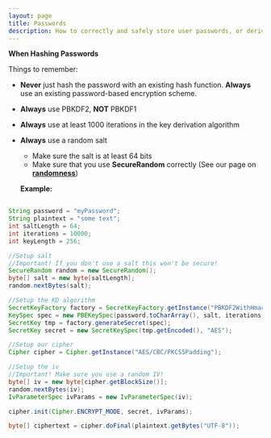 ```yaml
---
layout: page
title: Passwords
description: How to correctly and safely store user passwords, or derive keys from them
---
```


**When Hashing Passwords**

Things to remember: 

* **Never** just hash the password with an existing hash function. **Always** use an existing password-based encryption scheme. 
* **Always** use PBKDF2, **NOT** PBKDF1
* **Always** use at least 1000 iterations in the key derivation algorithm
* **Always** use a random salt
  * Make sure the salt is at least 64 bits
  * Make sure that you use **SecureRandom** correctly (See our page on [**randomness**](SecureRandom.html))
  
  **Example:**


```java
  
String password = "myPassword";
String plaintext = "some text"; 
int saltLength = 64;
int iterations = 10000;
int keyLength = 256; 

//Setup salt 
//Important! If you don't use a salt this won't be secure!
SecureRandom random = new SecureRandom(); 
byte[] salt = new byte[saltLength];
random.nextBytes(salt);

//Setup the KD algorithm
SecretKeyFactory factory = SecretKeyFactory.getInstance("PBKDF2WithHmacSHA256");
KeySpec spec = new PBEKeySpec(password.toCharArray(), salt, iterations, keyLength);
SecretKey tmp = factory.generateSecret(spec);
SecretKey secret = new SecretKeySpec(tmp.getEncoded(), "AES");

//Setup our cipher
Cipher cipher = Cipher.getInstance("AES/CBC/PKCS5Padding");

//Setup the iv
//Important! Make sure you use a random IV!
byte[] iv = new byte[cipher.getBlockSize()]; 
random.nextBytes(iv); 
IvParameterSpec ivParams = new IvParameterSpec(iv);

cipher.init(Cipher.ENCRYPT_MODE, secret, ivParams);

byte[] ciphertext = cipher.doFinal(plaintext.getBytes("UTF-8"));
  
```
